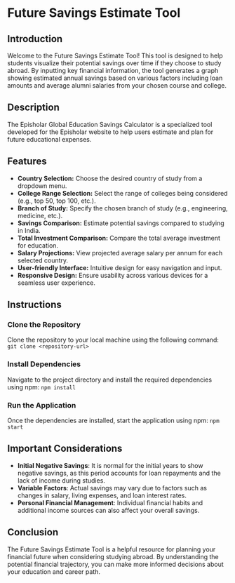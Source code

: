 # Future Savings Estimate Tool

## Introduction

Welcome to the Future Savings Estimate Tool! This tool is designed to help students visualize their potential savings over time if they choose to study abroad. By inputting key financial information, the tool generates a graph showing estimated annual savings based on various factors including loan amounts and average alumni salaries from your chosen course and college.


## Description
The Episholar Global Education Savings Calculator is a specialized tool developed for the Episholar website to help users estimate and plan for future educational expenses. 

## Features
- **Country Selection:** Choose the desired country of study from a dropdown menu.
- **College Range Selection:** Select the range of colleges being considered (e.g., top 50, top 100, etc.).
- **Branch of Study:** Specify the chosen branch of study (e.g., engineering, medicine, etc.).
- **Savings Comparison:** Estimate potential savings compared to studying in India.
- **Total Investment Comparison:** Compare the total average investment for education.
- **Salary Projections:** View projected average salary per annum for each selected country.
- **User-friendly Interface:** Intuitive design for easy navigation and input.
- **Responsive Design:** Ensure usability across various devices for a seamless user experience.


## Instructions

### Clone the Repository
Clone the repository to your local machine using the following command:
`git clone <repository-url>`


### Install Dependencies
Navigate to the project directory and install the required dependencies using npm:
`npm install`


### Run the Application
Once the dependencies are installed, start the application using npm:
`npm start`


## Important Considerations

- **Initial Negative Savings**: It is normal for the initial years to show negative savings, as this period accounts for loan repayments and the lack of income during studies.
- **Variable Factors**: Actual savings may vary due to factors such as changes in salary, living expenses, and loan interest rates.
- **Personal Financial Management**: Individual financial habits and additional income sources can also affect your overall savings.

## Conclusion

The Future Savings Estimate Tool is a helpful resource for planning your financial future when considering studying abroad. By understanding the potential financial trajectory, you can make more informed decisions about your education and career path.



